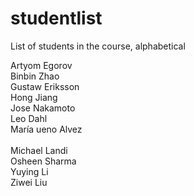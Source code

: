 # studentlist
List of students in the course, alphabetical <br />

Artyom Egorov <br />
Binbin Zhao <br />
Gustaw Eriksson  <br />
Hong Jiang <br />
Jose Nakamoto <br />
Leo Dahl <br />
María ueno Alvez <br />     
Michael Landi <br />
Osheen Sharma <br />
Yuying Li <br />
Ziwei Liu <br />
